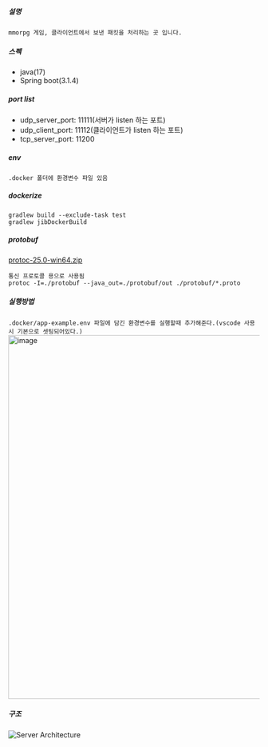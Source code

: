 ##### 설명
```mmorpg 게임, 클라이언트에서 보낸 패킷을 처리하는 곳 입니다.```
  
##### 스펙
- java(17)
- Spring boot(3.1.4)

##### port list
- udp_server_port: 11111(서버가 listen 하는 포트)
- udp_client_port: 11112(클라이언트가 listen 하는 포트)
- tcp_server_port: 11200

##### env
```
.docker 폴더에 환경변수 파일 있음
```

##### dockerize
```
gradlew build --exclude-task test
gradlew jibDockerBuild
```
##### protobuf
[protoc-25.0-win64.zip](https://github.com/ehaakdl/gora-server/files/13314838/protoc-25.0-win64.zip)
```
통신 프로토콜 용으로 사용됨
protoc -I=./protobuf --java_out=./protobuf/out ./protobuf/*.proto
```

##### 실행방법
```.docker/app-example.env 파일에 담긴 환경변수를 실행할때 추가해준다.(vscode 사용시 기본으로 셋팅되어있다.)```
<img width="728" alt="image" src="https://github.com/ehaakdl/gora-server/assets/6407466/45153458-3a8d-482d-b0ab-0e75c62a1c7c">


##### 구조
![Server Architecture](https://github.com/ehaakdl/gora-server/assets/6407466/51e55d46-7e3a-43a2-b165-320af1c7971e)
